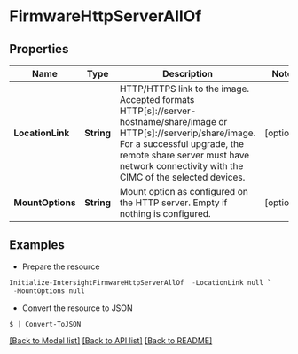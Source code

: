 # FirmwareHttpServerAllOf
## Properties

Name | Type | Description | Notes
------------ | ------------- | ------------- | -------------
**LocationLink** | **String** | HTTP/HTTPS link to the image. Accepted formats HTTP[s]://server-hostname/share/image or HTTP[s]://serverip/share/image. For a successful upgrade, the remote share server must have network connectivity with the CIMC of the selected devices. | [optional] 
**MountOptions** | **String** | Mount option as configured on the HTTP server. Empty if nothing is configured. | [optional] 

## Examples

- Prepare the resource
```powershell
Initialize-IntersightFirmwareHttpServerAllOf  -LocationLink null `
 -MountOptions null
```

- Convert the resource to JSON
```powershell
$ | Convert-ToJSON
```

[[Back to Model list]](../README.md#documentation-for-models) [[Back to API list]](../README.md#documentation-for-api-endpoints) [[Back to README]](../README.md)

